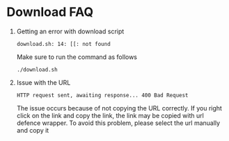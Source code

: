 # Download FAQ

1. Getting an error with download script

   ```
   download.sh: 14: [[: not found
   ```

   Make sure to run the command as follows

   `./download.sh`

2. Issue with the URL

   ```
   HTTP request sent, awaiting response... 400 Bad Request
   ```

   The issue occurs because of not copying the URL correctly. If you right click on the link and copy the link, the link may be copied with url defence wrapper.
   To avoid this problem, please select the url manually and copy it
